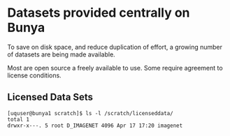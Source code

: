 # Datasets provided centrally on Bunya

To save on disk space, and reduce duplication of effort, a growing number of datasets are being made available.

Most are open source a freely available to use. Some require agreement to license conditions.

## Licensed Data Sets

```
[uquser@bunya1 scratch]$ ls -l /scratch/licenseddata/
total 1
drwxr-x---. 5 root D_IMAGENET 4096 Apr 17 17:20 imagenet
```
